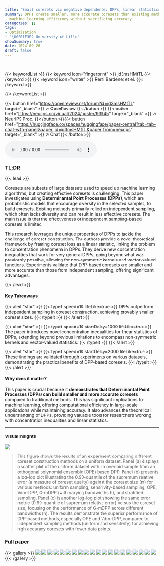 ```yaml
---
title: 'Small coresets via negative dependence: DPPs, linear statistics, and concentration'
summary: DPPs create smaller, more accurate coresets than existing methods, improving
  machine learning efficiency without sacrificing accuracy.
categories: []
tags:
- Optimization
- "\U0001F3E2 University of Lille"
showSummary: true
date: 2024-09-26
draft: false
---
```


<br>

{{< keywordList >}}
{{< keyword icon="fingerprint" >}} jd3msHMtTL {{< /keyword >}}
{{< keyword icon="writer" >}} Rémi Bardenet et el. {{< /keyword >}}
 
{{< /keywordList >}}

{{< button href="https://openreview.net/forum?id=jd3msHMtTL" target="_blank" >}}
↗ OpenReview
{{< /button >}}
{{< button href="https://neurips.cc/virtual/2024/poster/93945" target="_blank" >}}
↗ NeurIPS Proc.
{{< /button >}}{{< button href="https://huggingface.co/spaces/huggingface/paper-central?tab=tab-chat-with-paper&paper_id=jd3msHMtTL&paper_from=neurips" target="_blank" >}}
↗ Chat
{{< /button >}}



<audio controls>
    <source src="https://ai-paper-reviewer.com/jd3msHMtTL/podcast.wav" type="audio/wav">
    Your browser does not support the audio element.
</audio>


### TL;DR


{{< lead >}}

Coresets are subsets of large datasets used to speed up machine learning algorithms, but creating effective coresets is challenging.  This paper investigates using **Determinantal Point Processes (DPPs)**, which are probabilistic models that encourage diversity in the selected samples, to build coresets. Existing methods primarily relied on independent sampling, which often lacks diversity and can result in less effective coresets. The main issue is that the effectiveness of independent sampling-based coresets is limited.

This research leverages the unique properties of DPPs to tackle the challenge of coreset construction.  The authors provide a novel theoretical framework by framing coreset loss as a linear statistic, linking the problem to concentration phenomena in DPPs. They derive new concentration inequalities that work for very general DPPs, going beyond what was previously possible, allowing for non-symmetric kernels and vector-valued functions.  Experiments validate that DPP-based coresets are smaller and more accurate than those from independent sampling, offering significant advantages.

{{< /lead >}}


#### Key Takeaways

{{< alert "star" >}}
{{< typeit speed=10 lifeLike=true >}} DPPs outperform independent sampling in coreset construction, achieving provably smaller coreset sizes. {{< /typeit >}}
{{< /alert >}}

{{< alert "star" >}}
{{< typeit speed=10 startDelay=1000 lifeLike=true >}} The paper introduces novel concentration inequalities for linear statistics of DPPs, extending beyond previous limitations to encompass non-symmetric kernels and vector-valued statistics. {{< /typeit >}}
{{< /alert >}}

{{< alert "star" >}}
{{< typeit speed=10 startDelay=2000 lifeLike=true >}} These findings are validated through experiments on various datasets, demonstrating the practical benefits of DPP-based coresets. {{< /typeit >}}
{{< /alert >}}

#### Why does it matter?
This paper is crucial because it **demonstrates that Determinantal Point Processes (DPPs) can build smaller and more accurate coresets** compared to traditional methods. This has significant implications for machine learning, offering computational efficiency in large-scale applications while maintaining accuracy.  It also advances the theoretical understanding of DPPs, providing valuable tools for researchers working with concentration inequalities and linear statistics.

------
#### Visual Insights



![](https://ai-paper-reviewer.com/jd3msHMtTL/figures_8_1.jpg)

> This figure shows the results of an experiment comparing different coreset construction methods on a uniform dataset.  Panel (a) displays a scatter plot of the uniform dataset with an overlaid sample from an orthogonal polynomial ensemble (OPE) based DPP.  Panel (b) presents a log-log plot illustrating the 0.90-quantile of the supremum relative error (a measure of coreset quality) against the coreset size (m) for various methods: uniform sampling, sensitivity-based sampling, OPE, Vdm-DPP, G-mDPP (with varying bandwidths h), and stratified sampling.  Panel (c) is another log-log plot showing the same error metric (0.90-quantile of supremum relative error) versus the coreset size, focusing on the performance of G-mDPP across different bandwidths (h). The results demonstrate the superior performance of DPP-based methods, especially OPE and Vdm-DPP, compared to independent sampling methods (uniform and sensitivity) for achieving high accuracy coresets with fewer data points.







### Full paper

{{< gallery >}}
<img src="https://ai-paper-reviewer.com/jd3msHMtTL/1.png" class="grid-w50 md:grid-w33 xl:grid-w25" />
<img src="https://ai-paper-reviewer.com/jd3msHMtTL/2.png" class="grid-w50 md:grid-w33 xl:grid-w25" />
<img src="https://ai-paper-reviewer.com/jd3msHMtTL/3.png" class="grid-w50 md:grid-w33 xl:grid-w25" />
<img src="https://ai-paper-reviewer.com/jd3msHMtTL/4.png" class="grid-w50 md:grid-w33 xl:grid-w25" />
<img src="https://ai-paper-reviewer.com/jd3msHMtTL/5.png" class="grid-w50 md:grid-w33 xl:grid-w25" />
<img src="https://ai-paper-reviewer.com/jd3msHMtTL/6.png" class="grid-w50 md:grid-w33 xl:grid-w25" />
<img src="https://ai-paper-reviewer.com/jd3msHMtTL/7.png" class="grid-w50 md:grid-w33 xl:grid-w25" />
<img src="https://ai-paper-reviewer.com/jd3msHMtTL/8.png" class="grid-w50 md:grid-w33 xl:grid-w25" />
<img src="https://ai-paper-reviewer.com/jd3msHMtTL/9.png" class="grid-w50 md:grid-w33 xl:grid-w25" />
<img src="https://ai-paper-reviewer.com/jd3msHMtTL/10.png" class="grid-w50 md:grid-w33 xl:grid-w25" />
<img src="https://ai-paper-reviewer.com/jd3msHMtTL/11.png" class="grid-w50 md:grid-w33 xl:grid-w25" />
<img src="https://ai-paper-reviewer.com/jd3msHMtTL/12.png" class="grid-w50 md:grid-w33 xl:grid-w25" />
<img src="https://ai-paper-reviewer.com/jd3msHMtTL/13.png" class="grid-w50 md:grid-w33 xl:grid-w25" />
<img src="https://ai-paper-reviewer.com/jd3msHMtTL/14.png" class="grid-w50 md:grid-w33 xl:grid-w25" />
<img src="https://ai-paper-reviewer.com/jd3msHMtTL/15.png" class="grid-w50 md:grid-w33 xl:grid-w25" />
<img src="https://ai-paper-reviewer.com/jd3msHMtTL/16.png" class="grid-w50 md:grid-w33 xl:grid-w25" />
<img src="https://ai-paper-reviewer.com/jd3msHMtTL/17.png" class="grid-w50 md:grid-w33 xl:grid-w25" />
<img src="https://ai-paper-reviewer.com/jd3msHMtTL/18.png" class="grid-w50 md:grid-w33 xl:grid-w25" />
<img src="https://ai-paper-reviewer.com/jd3msHMtTL/19.png" class="grid-w50 md:grid-w33 xl:grid-w25" />
<img src="https://ai-paper-reviewer.com/jd3msHMtTL/20.png" class="grid-w50 md:grid-w33 xl:grid-w25" />
{{< /gallery >}}